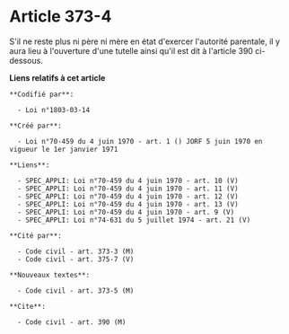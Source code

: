 # Article 373-4

S'il ne reste plus ni père ni mère en état d'exercer l'autorité parentale, il y aura lieu à l'ouverture d'une tutelle ainsi
qu'il est dit à l'article 390 ci-dessous.

**Liens relatifs à cet article**

	**Codifié par**:

	  - Loi n°1803-03-14

	**Créé par**:

	  - Loi n°70-459 du 4 juin 1970 - art. 1 () JORF 5 juin 1970 en vigueur le 1er janvier 1971

	**Liens**:

	  - SPEC_APPLI: Loi n°70-459 du 4 juin 1970 - art. 10 (V)
	  - SPEC_APPLI: Loi n°70-459 du 4 juin 1970 - art. 11 (V)
	  - SPEC_APPLI: Loi n°70-459 du 4 juin 1970 - art. 12 (V)
	  - SPEC_APPLI: Loi n°70-459 du 4 juin 1970 - art. 13 (V)
	  - SPEC_APPLI: Loi n°70-459 du 4 juin 1970 - art. 9 (V)
	  - SPEC_APPLI: Loi n°74-631 du 5 juillet 1974 - art. 21 (V)

	**Cité par**:

	  - Code civil - art. 373-3 (M)
	  - Code civil - art. 375-7 (V)

	**Nouveaux textes**:

	  - Code civil - art. 373-5 (M)

	**Cite**:

	  - Code civil - art. 390 (M)
